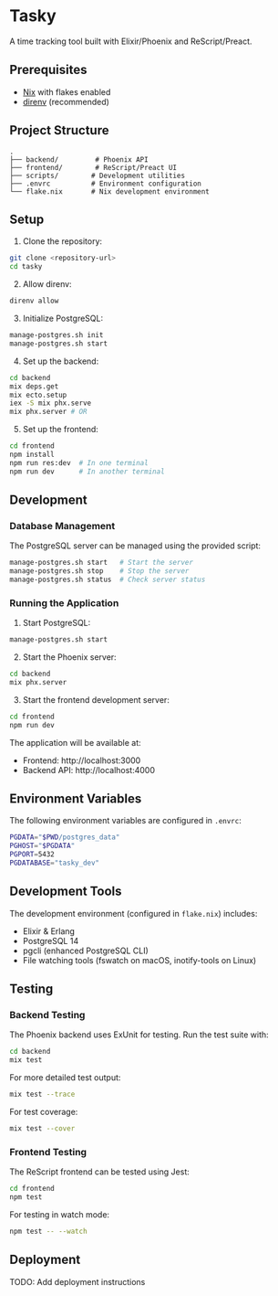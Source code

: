 # Tasky

A time tracking tool built with Elixir/Phoenix and ReScript/Preact.

## Prerequisites

- [Nix](https://nixos.org/download.html) with flakes enabled
- [direnv](https://direnv.net/) (recommended)

## Project Structure

```
.
├── backend/         # Phoenix API
├── frontend/        # ReScript/Preact UI
├── scripts/        # Development utilities
├── .envrc          # Environment configuration
└── flake.nix       # Nix development environment
```

## Setup

1. Clone the repository:

```bash
git clone <repository-url>
cd tasky
```

2. Allow direnv:

```bash
direnv allow
```

3. Initialize PostgreSQL:

```bash
manage-postgres.sh init
manage-postgres.sh start
```

4. Set up the backend:

```bash
cd backend
mix deps.get
mix ecto.setup
iex -S mix phx.serve
mix phx.server # OR
```

5. Set up the frontend:

```bash
cd frontend
npm install
npm run res:dev  # In one terminal
npm run dev      # In another terminal
```

## Development

### Database Management

The PostgreSQL server can be managed using the provided script:

```bash
manage-postgres.sh start   # Start the server
manage-postgres.sh stop    # Stop the server
manage-postgres.sh status  # Check server status
```

### Running the Application

1. Start PostgreSQL:

```bash
manage-postgres.sh start
```

2. Start the Phoenix server:

```bash
cd backend
mix phx.server
```

3. Start the frontend development server:

```bash
cd frontend
npm run dev
```

The application will be available at:

- Frontend: http://localhost:3000
- Backend API: http://localhost:4000

## Environment Variables

The following environment variables are configured in `.envrc`:

```bash
PGDATA="$PWD/postgres_data"
PGHOST="$PGDATA"
PGPORT=5432
PGDATABASE="tasky_dev"
```

## Development Tools

The development environment (configured in `flake.nix`) includes:

- Elixir & Erlang
- PostgreSQL 14
- pgcli (enhanced PostgreSQL CLI)
- File watching tools (fswatch on macOS, inotify-tools on Linux)

## Testing

### Backend Testing

The Phoenix backend uses ExUnit for testing. Run the test suite with:

```bash
cd backend
mix test
```

For more detailed test output:

```bash
mix test --trace
```

For test coverage:

```bash
mix test --cover
```

### Frontend Testing

The ReScript frontend can be tested using Jest:

```bash
cd frontend
npm test
```

For testing in watch mode:

```bash
npm test -- --watch
```

## Deployment

TODO: Add deployment instructions
